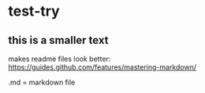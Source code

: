 # test-try
## this is a smaller text

makes readme files look better: https://guides.github.com/features/mastering-markdown/

.md = markdown file
